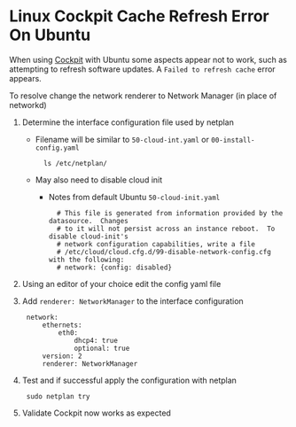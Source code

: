 # Linux Cockpit Cache Refresh Error On Ubuntu

When using [Cockpit](https://cockpit-project.org/) with Ubuntu some aspects appear not to work, such as attempting to refresh software updates.  A `Failed to refresh cache` error appears.

To resolve change the network renderer to Network Manager (in place of networkd)

1. Determine the interface configuration file used by netplan
    - Filename will be similar to `50-cloud-int.yaml` or `00-install-config.yaml`

            ls /etc/netplan/

    - May also need to disable cloud init
        - Notes from default Ubuntu `50-cloud-init.yaml`

                # This file is generated from information provided by the datasource.  Changes
                # to it will not persist across an instance reboot.  To disable cloud-init's
                # network configuration capabilities, write a file
                # /etc/cloud/cloud.cfg.d/99-disable-network-config.cfg with the following:
                # network: {config: disabled}

1. Using an editor of your choice edit the config yaml file
1. Add `renderer: NetworkManager` to the interface configuration

        network: 
            ethernets:
                eth0:
                    dhcp4: true
                    optional: true
            version: 2
            renderer: NetworkManager

1. Test and if successful apply the configuration with netplan

        sudo netplan try

1. Validate Cockpit now works as expected
